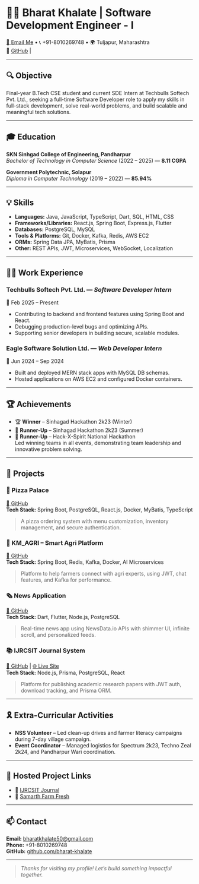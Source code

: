 # 👨‍💻 Bharat Khalate | Software Development Engineer - I

[📧 Email Me](mailto:bharatkhalate50@gmail.com) • 📞 +91-8010269748 • 🌍 Tuljapur, Maharashtra  
🔗 [GitHub](https://github.com/bharat-khalate) | 

---

## 🔍 Objective
Final-year B.Tech CSE student and current SDE Intern at Techbulls Softech Pvt. Ltd., seeking a full-time Software Developer role to apply my skills in full-stack development, solve real-world problems, and build scalable and meaningful tech solutions.

---

## 🎓 Education

**SKN Sinhgad College of Engineering, Pandharpur**  
_Bachelor of Technology in Computer Science_ (2022 – 2025) — **8.11 CGPA**

**Government Polytechnic, Solapur**  
_Diploma in Computer Technology_ (2019 – 2022) — **85.94%**

---

## 💡 Skills

- **Languages:** Java, JavaScript, TypeScript, Dart, SQL, HTML, CSS  
- **Frameworks/Libraries:** React.js, Spring Boot, Express.js, Flutter  
- **Databases:** PostgreSQL, MySQL  
- **Tools & Platforms:** Git, Docker, Kafka, Redis, AWS EC2  
- **ORMs:** Spring Data JPA, MyBatis, Prisma  
- **Other:** REST APIs, JWT, Microservices, WebSocket, Localization

---

## 🧑‍💻 Work Experience

### Techbulls Softech Pvt. Ltd. — *Software Developer Intern*  
📅 Feb 2025 – Present  
- Contributing to backend and frontend features using Spring Boot and React.
- Debugging production-level bugs and optimizing APIs.
- Supporting senior developers in building secure, scalable modules.

### Eagle Software Solution Ltd. — *Web Developer Intern*  
📅 Jun 2024 – Sep 2024  
- Built and deployed MERN stack apps with MySQL DB schemas.
- Hosted applications on AWS EC2 and configured Docker containers.

---

## 🏆 Achievements

- 🏆 **Winner** – Sinhagad Hackathon 2k23 (Winter)
- 🥈 **Runner-Up** – Sinhagad Hackathon 2k23 (Summer)
- 🥈 **Runner-Up** – Hack-X-Spirit National Hackathon  
Led winning teams in all events, demonstrating team leadership and innovative problem solving.

---

## 🚀 Projects

### 🍕 Pizza Palace  
[🔗 GitHub](https://github.com/bharat-khalate/srpingboot-react)  
**Tech Stack:** Spring Boot, PostgreSQL, React.js, Docker, MyBatis, TypeScript  
> A pizza ordering system with menu customization, inventory management, and secure authentication.

### 🌾 KM_AGRI – Smart Agri Platform  
[🔗 GitHub](https://github.com/bharat-khalate/springboot)  
**Tech Stack:** Spring Boot, Redis, Kafka, Docker, AI Microservices  
> Platform to help farmers connect with agri experts, using JWT, chat features, and Kafka for performance.

### 🗞 News Application  
[🔗 GitHub](https://github.com/bharat-khalate/flutter)  
**Tech Stack:** Dart, Flutter, Node.js, PostgreSQL  
> Real-time news app using NewsData.io APIs with shimmer UI, infinite scroll, and personalized feeds.

### 📚 IJRCSIT Journal System  
[🔗 GitHub](http://github.com/bharat-khalate/mern) | [🌐 Live Site](https://ijrcsit.sknscoe.ac.in/)  
**Tech Stack:** Node.js, Prisma, PostgreSQL, React  
> Platform for publishing academic research papers with JWT auth, download tracking, and Prisma ORM.

---

## 🎗 Extra-Curricular Activities

- **NSS Volunteer** – Led clean-up drives and farmer literacy campaigns during 7-day village campaign.
- **Event Coordinator** – Managed logistics for Spectrum 2k23, Techno Zeal 2k24, and Pandharpur Wari coordination.

---

## 📌 Hosted Project Links

- 🔗 [IJRCSIT Journal](https://ijrcsit.sknscoe.ac.in/)
- 🔗 [Samarth Farm Fresh](https://samarthfarmfresh.in/)

---

## 📫 Contact

**Email:** bharatkhalate50@gmail.com  
**Phone:** +91-8010269748  
**GitHub:** [github.com/bharat-khalate](https://github.com/bharat-khalate)

---

> *Thanks for visiting my profile! Let’s build something impactful together.*
